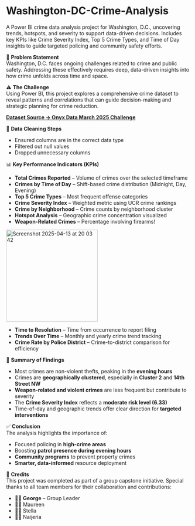 # Washington-DC-Crime-Analysis
A Power BI crime data analysis project for Washington, D.C., uncovering trends, hotspots, and severity to support data-driven decisions. Includes key KPIs like Crime Severity Index, Top 5 Crime Types, and Time of Day insights to guide targeted policing and community safety efforts.

🧩 **Problem Statement**  
Washington, D.C. faces ongoing challenges related to crime and public safety. Addressing these effectively requires deep, data-driven insights into how crime unfolds across time and space.

⚠️ **The Challenge**  
Using Power BI, this project explores a comprehensive crime dataset to reveal patterns and correlations that can guide decision-making and strategic planning for crime reduction.

[**Dataset Source → Onyx Data March 2025 Challenge**](https://github.com/nashthecoder/Washington-DC-Crime-Analysis/commit/17879ff058dd113fd5fae3dee32a8467621e060b#diff-a48e6540e759e88b07c8327a78582c65d47c6e1f78fe456ff1d2ea13f51fa9ff)

🧹 **Data Cleaning Steps**  
- Ensured columns are in the correct data type  
- Filtered out null values  
- Dropped unnecessary columns 

📊 **Key Performance Indicators (KPIs)**  
- **Total Crimes Reported** – Volume of crimes over the selected timeframe  
- **Crimes by Time of Day** – Shift-based crime distribution (Midnight, Day, Evening)  
- **Top 5 Crime Types** – Most frequent offense categories  
- **Crime Severity Index** – Weighted metric using UCR crime rankings  
- **Crime by Neighborhood** – Crime counts by neighborhood cluster  
- **Hotspot Analysis** – Geographic crime concentration visualized  
- **Weapon-Related Crimes** – Percentage involving firearms!
<img width="250" alt="Screenshot 2025-04-13 at 20 03 42" src="https://github.com/user-attachments/assets/50a19110-6a7b-494a-b513-a8abeac5cb36" />
  
- **Time to Resolution** – Time from occurrence to report filing  
- **Trends Over Time** – Monthly and yearly crime trend tracking  
- **Crime Rate by Police District** – Crime-to-district comparison for efficiency  

📌 **Summary of Findings**  
- Most crimes are non-violent thefts, peaking in the **evening hours**  
- Crimes are **geographically clustered**, especially in **Cluster 2** and **14th Street NW**  
- **Weapon-related and violent crimes** are less frequent but contribute to severity  
- The **Crime Severity Index** reflects a **moderate risk level (6.33)**  
- Time-of-day and geographic trends offer clear direction for **targeted interventions**  

✅ **Conclusion**  
The analysis highlights the importance of:  
- Focused policing in **high-crime areas**  
- Boosting **patrol presence during evening hours**  
- **Community programs** to prevent property crimes  
- **Smarter, data-informed** resource deployment  

🙌 **Credits**  
This project was completed as part of a group capstone initiative. Special thanks to all team members for their collaboration and contributions:

- 👨‍💼 **George** – Group Leader  
- 👩‍💻 Maureen  
- 👩‍💻 Stella  
- 👩‍💻 Naijeria  
